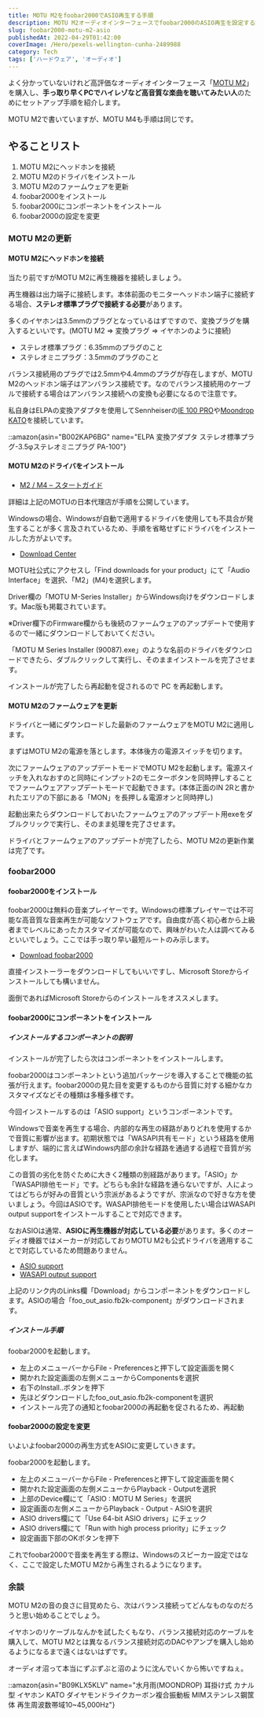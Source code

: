 ```yaml
---
title: MOTU M2をfoobar2000でASIO再生する手順
description: MOTU M2オーディオインターフェースでfoobar2000のASIO再生を設定する完全ガイド。ドライバ・ファームウェア更新、ASIOコンポーネントインストールから音質設定まで詳細手順を解説。
slug: foobar2000-motu-m2-asio
publishedAt: 2022-04-29T01:42:00
coverImage: /Hero/pexels-wellington-cunha-2489988
category: Tech
tags: ['ハードウェア', 'オーディオ']
---
```


よく分かっていないけれど高評価なオーディオインターフェース「[MOTU M2](https://amzn.to/3KtoR9H)」を購入し、**手っ取り早くPCでハイレゾなど高音質な楽曲を聴いてみたい人**のためにセットアップ手順を紹介します。

MOTU M2で書いていますが、MOTU M4も手順は同じです。

## やることリスト

1. MOTU M2にヘッドホンを接続
1. MOTU M2のドライバをインストール
1. MOTU M2のファームウェアを更新
1. foobar2000をインストール
1. foobar2000にコンポーネントをインストール
1. foobar2000の設定を変更

### MOTU M2の更新

#### MOTU M2にヘッドホンを接続

当たり前ですがMOTU M2に再生機器を接続しましょう。

再生機器は出力端子に接続します。本体前面のモニターヘッドホン端子に接続する場合、**ステレオ標準プラグで接続する必要**があります。

多くのイヤホンは3.5mmのプラグとなっているはずですので、変換プラグを購入するといいです。(MOTU M2 ⇒ 変換プラグ ⇒ イヤホンのように接続)

- ステレオ標準プラグ：6.35mmのプラグのこと
- ステレオミニプラグ：3.5mmのプラグのこと

バランス接続用のプラグでは2.5mmや4.4mmのプラグが存在しますが、MOTU M2のヘッドホン端子はアンバランス接続です。なのでバランス接続用のケーブルで接続する場合はアンバランス接続への変換も必要になるので注意です。

私自身はELPAの変換アダプタを使用してSennheiserの[IE 100 PRO](https://amzn.to/3LtGp6Z)や[Moondrop KATO](https://amzn.to/3EZFJDP)を接続しています。

::amazon{asin="B002KAP6BG" name="ELPA 変換アダプタ ステレオ標準プラグ-3.5φステレオミニプラグ PA-100"}

#### MOTU M2のドライバをインストール

- [M2 / M4 – スタートガイド](https://h-resolution.com/m2_m4-getting-started/)

詳細は上記のMOTUの日本代理店が手順を公開しています。

Windowsの場合、Windowsが自動で適用するドライバを使用しても不具合が発生することが多く言及されているため、手順を省略せずにドライバをインストールした方がよいです。

- [Download Center](https://motu.com/en-us/download/)

MOTU社公式にアクセスし「Find downloads for your product」にて「Audio Interface」を選択、「M2」(M4)を選択します。

Driver欄の「MOTU M-Series Installer」からWindows向けをダウンロードします。Mac版も掲載されています。

※Driver欄下のFirmware欄からも後続のファームウェアのアップデートで使用するので一緒にダウンロードしておいてください。

「MOTU M Series Installer (90087).exe」のような名前のドライバをダウンロードできたら、ダブルクリックして実行し、そのままインストールを完了させます。

インストールが完了したら再起動を促されるので PC を再起動します。

#### MOTU M2のファームウェアを更新

ドライバと一緒にダウンロードした最新のファームウェアをMOTU M2に適用します。

まずはMOTU M2の電源を落とします。本体後方の電源スイッチを切ります。

次にファームウェアのアップデートモードでMOTU M2を起動します。電源スイッチを入れなおすのと同時にインプット2のモニターボタンを同時押しすることでファームウェアアップデートモードで起動できます。(本体正面のIN 2Rと書かれたエリアの下部にある「MON」を長押し＆電源オンと同時押し)

起動出来たらダウンロードしておいたファームウェアのアップデート用exeをダブルクリックで実行し、そのまま処理を完了させます。

ドライバとファームウェアのアップデートが完了したら、MOTU M2の更新作業は完了です。

### foobar2000

#### foobar2000をインストール

foobar2000は無料の音楽プレイヤーです。Windowsの標準プレイヤーでは不可能な高音質な音楽再生が可能なソフトウェアです。自由度が高く初心者から上級者までレベルにあったカスタマイズが可能なので、興味がわいた人は調べてみるといいでしょう。ここでは手っ取り早い最短ルートのみ示します。

- [Download foobar2000](https://www.foobar2000.org/download)

直接インストーラーをダウンロードしてもいいですし、Microsoft Storeからインストールしても構いません。

面倒であればMicrosoft Storeからのインストールをオススメします。

#### foobar2000にコンポーネントをインストール

##### インストールするコンポーネントの説明

インストールが完了したら次はコンポーネントをインストールします。

foobar2000はコンポーネントという追加パッケージを導入することで機能の拡張が行えます。foobar2000の見た目を変更するものから音質に対する細かなカスタマイズなどその種類は多種多様です。

今回インストールするのは「ASIO support」というコンポーネントです。

Windowsで音楽を再生する場合、内部的な再生の経路がありどれを使用するかで音質に影響が出ます。初期状態では「WASAPI共有モード」という経路を使用しますが、端的に言えばWindows内部の余計な経路を通過する過程で音質が劣化します。

この音質の劣化を防ぐために大きく2種類の別経路があります。「ASIO」か「WASAPI排他モード」です。どちらも余計な経路を通らないですが、人によってはどちらが好みの音質という宗派があるようですが、宗派なので好きな方を使いましょう。今回はASIOです。WASAPI排他モードを使用したい場合はWASAPI output supportをインストールすることで対応できます。

なおASIOは通常、**ASIOに再生機器が対応している必要**があります。多くのオーディオ機器ではメーカーが対応しておりMOTU M2も公式ドライバを適用することで対応しているため問題ありません。

- [ASIO support](https://www.foobar2000.org/components/view/foo_out_asio)
- [WASAPI output support](https://www.foobar2000.org/components/view/foo_out_wasapi)

上記のリンク内のLinks欄「Download」からコンポーネントをダウンロードします。ASIOの場合「foo_out_asio.fb2k-component」がダウンロードされます。

##### インストール手順

foobar2000を起動します。

- 左上のメニューバーからFile - Preferencesと押下して設定画面を開く
- 開かれた設定画面の左側メニューからComponentsを選択
- 右下のInstall..ボタンを押下
- 先ほどダウンロードしたfoo_out_asio.fb2k-componentを選択
- インストール完了の通知とfoobar2000の再起動を促されるため、再起動

#### foobar2000の設定を変更

いよいよfoobar2000の再生方式をASIOに変更していきます。

foobar2000を起動します。

- 左上のメニューバーからFile - Preferencesと押下して設定画面を開く
- 開かれた設定画面の左側メニューからPlayback - Outputを選択
- 上部のDevice欄にて「ASIO : MOTU M Series」を選択
- 設定画面の左側メニューからPlayback - Output - ASIOを選択
- ASIO drivers欄にて「Use 64-bit ASIO drivers」にチェック
- ASIO drivers欄にて「Run with high process priority」にチェック
- 設定画面下部のOKボタンを押下

これでfoobar2000で音楽を再生する際は、Windowsのスピーカー設定ではなく、ここで設定したMOTU M2から再生されるようになります。

### 余談

MOTU M2の音の良さに目覚めたら、次はバランス接続ってどんなものなのだろうと思い始めることでしょう。

イヤホンのリケーブルなんかを試したくもなり、バランス接続対応のケーブルを購入して、MOTU M2とは異なるバランス接続対応のDACやアンプを購入し始めるようになるまで遠くはないはずです。

オーディオ沼って本当にずぶずぶと沼のように沈んでいくから怖いですねぇ。

::amazon{asin="B09KLX5KLV" name="水月雨(MOONDROP) 耳掛け式 カナル型 イヤホン KATO ダイヤモンドライクカーボン複合振動板 MIMステンレス鋼筐体 再生周波数帯域10~45,000Hz"}
